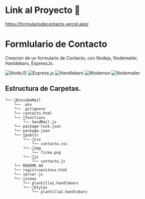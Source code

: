 # Link al Proyecto 🚀

https://formulariodecontacto.vercel.app/

# Formlulario de Contacto

Creacion de un formulario de Contacto, con Nodejs, Nodemailer, Hanldebars, ExpressJs.

![NodeJS](https://img.shields.io/badge/node.js-6DA55F?style=for-the-badge&logo=node.js&logoColor=white)
![Express.js](https://img.shields.io/badge/express.js-%23404d59.svg?style=for-the-badge&logo=express&logoColor=%2361DAFB)
![Handlebars]( https://img.shields.io/badge/Handlebars.js-000000.svg?style=for-the-badge&logo=handlebarsdotjs&logoColor=white)
![Modemon](https://img.shields.io/badge/Nodemon-76D04B.svg?style=for-the-badge&logo=Nodemon&logoColor=white)
![Nodemailer](https://img.shields.io/badge/Mailtrap-22D172.svg?style=for-the-badge&logo=Nodemailer&logoColor=white)

## Estructura de Carpetas.

```
└── 📁EnvioDeMail
    └── .env
    └── .gitignore
    └── contacto.html
    └── 📁functions
        └── SendMail.js
    └── package-lock.json
    └── package.json
    └── 📁public
        └── 📁css
            └── contacto.css
        └── 📁img
            └── firma.png
        └── 📁js
            └── contacto.js
    └── README.md
    └── registroexitoso.html
    └── server.js
    └── 📁views
        └── plantilla1.handlebars
        └── 📁Styles
            └── plantilla1.handlebars
```